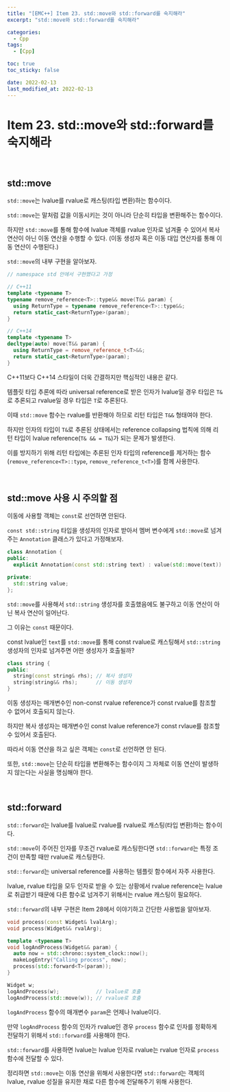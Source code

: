 ```yaml
---
title: "[EMC++] Item 23. std::move와 std::forward를 숙지해라"
excerpt: "std::move와 std::forward를 숙지해라"

categories:
  - Cpp
tags:
  - [Cpp]

toc: true
toc_sticky: false

date: 2022-02-13
last_modified_at: 2022-02-13
---
```


# Item 23. std::move와 std::forward를 숙지해라

<br>

## std::move

`std::move`는 lvalue를 rvalue로 캐스팅(타입 변환)하는 함수이다.

`std::move`는 말처럼 값을 이동시키는 것이 아니라 단순히 타입을 변환해주는 함수이다.

하지만 `std::move`를 통해 함수에 lvalue 객체를 rvalue 인자로 넘겨줄 수 있어서 복사 연산이 아닌 이동 연산을 수행할 수 있다. (이동 생성자 혹은 이동 대입 연산자를 통해 이동 연산이 수행된다.)

`std::move`의 내부 구현을 알아보자.

```cpp
// namespace std 안에서 구현했다고 가정

// C++11
template <typename T>
typename remove_reference<T>::type&& move(T&& param) {
  using ReturnType = typename remove_reference<T>::type&&;
  return static_cast<ReturnType>(param);
}

// C++14
template <typename T>
decltype(auto) move(T&& param) {
  using ReturnType = remove_reference_t<T>&&;
  return static_cast<ReturnType>(param);
}
```

C++11보다 C++14 스타일이 더욱 간결하지만 핵심적인 내용은 같다.

템플릿 타입 추론에 따라 universal reference로 받은 인자가 lvalue일 경우 타입은 `T&`로 추론되고 rvalue일 경우 타입은 `T`로 추론된다.

이때 `std::move` 함수는 rvalue를 반환해야 하므로 리턴 타입은 `T&&` 형태여야 한다.

하지만 인자의 타입이 `T&`로 추론된 상태에서는 reference collapsing 법칙에 의해 리턴 타입이 lvalue reference(`T& && = T&`)가 되는 문제가 발생한다.

이를 방지하기 위해 리턴 타입에는 추론된 인자 타입의 reference를 제거하는 함수(`remove_reference<T>::type`, `remove_reference_t<T>`)를 함께 사용한다.

<br>

## std::move 사용 시 주의할 점

이동에 사용할 객체는 `const`로 선언하면 안된다.

`const std::string` 타입을 생성자의 인자로 받아서 멤버 변수에게 `std::move`로 넘겨주는 `Annotation` 클래스가 있다고 가정해보자.

```cpp
class Annotation {
public:
  explicit Annotation(const std::string text) : value(std::move(text)) { ... }

private:
  std::string value;
};
```

`std::move`를 사용해서 `std::string` 생성자를 호출했음에도 불구하고 이동 연산이 아닌 복사 연산이 일어난다.

그 이유는 `const` 때문이다.

const lvalue인 `text`를 `std::move`를 통해 const rvalue로 캐스팅해서 `std::string` 생성자의 인자로 넘겨주면 어떤 생성자가 호출될까?

```cpp
class string {
public:
  string(const string& rhs); // 복사 생성자
  string(string&& rhs);      // 이동 생성자
}
```

이동 생성자는 매개변수인 non-const rvalue reference가 const rvalue를 참조할 수 없어서 호출되지 않는다.

하지만 복사 생성자는 매개변수인 const lvalue reference가 const rvlaue를 참조할 수 있어서 호출된다.

따라서 이동 연산을 하고 싶은 객체는 `const`로 선언하면 안 된다. 

또한, `std::move`는 단순히 타입을 변환해주는 함수이지 그 자체로 이동 연산이 발생하지 않는다는 사실을 명심해야 한다.

<br>

## std::forward

`std::forward`는 lvalue를 lvalue로 rvalue를 rvalue로 캐스팅(타입 변환)하는 함수이다.

`std::move`이 주어진 인자를 무조건 rvalue로 캐스팅한다면 `std::forward`는 특정 조건이 만족할 때만 rvalue로 캐스팅한다.

`std::forward`는 universal reference를 사용하는 템플릿 함수에서 자주 사용한다.

lvalue, rvalue 타입을 모두 인자로 받을 수 있는 상황에서 rvalue reference는 lvalue로 취급받기 때문에 다른 함수로 넘겨주기 위해서는 rvalue 캐스팅이 필요하다.

`std::forward`의 내부 구현은 Item 28에서 이야기하고 간단한 사용법을 알아보자.

```cpp
void process(const Widget& lvalArg);
void process(Widget&& rvalArg);

template <typename T>
void logAndProcess(Widget&& param) {
  auto now = std::chrono::system_clock::now();
  makeLogEntry("Calling process", now);
  process(std::forward<T>(param));
}

Widget w;
logAndProcess(w);            // lvalue로 호출
logAndProcess(std::move(w)); // rvalue로 호출
```

`logAndProcess` 함수의 매개변수 `param`은 언제나 lvalue이다.

만약 `logAndProcess` 함수의 인자가 rvalue인 경우 `process` 함수로 인자를 정확하게 전달하기 위해서 `std::forward`를 사용해야 한다.

`std::forward`를 사용하면 lvalue는 lvalue 인자로 rvalue는 rvalue 인자로 `process` 함수에 전달할 수 있다.

정리하면 `std::move`는 이동 연산을 위해서 사용한다면 `std::forward`는 객체의 lvalue, rvalue 성질을 유지한 채로 다른 함수에 전달해주기 위해 사용한다.

<br>